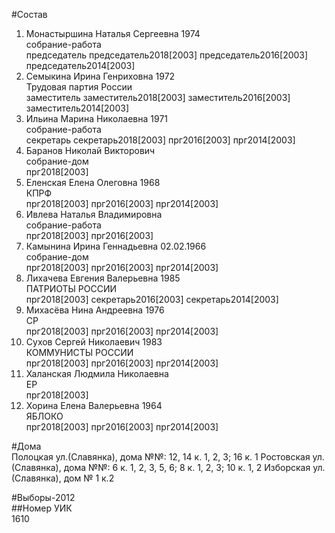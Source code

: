 #Состав  
1. Монастыршина Наталья Сергеевна 1974  
    собрание-работа  
    председатель председатель2018[2003] председатель2016[2003] председатель2014[2003]  
2. Семыкина Ирина Генриховна 1972  
    Трудовая партия России  
    заместитель заместитель2018[2003] заместитель2016[2003] заместитель2014[2003]  
3. Ильина Марина Николаевна 1971  
    собрание-работа  
    секретарь секретарь2018[2003] прг2016[2003] прг2014[2003]  
4. Баранов Николай Викторович  
    собрание-дом  
    прг2018[2003]  
5. Еленская Елена Олеговна 1968  
    КПРФ  
    прг2018[2003] прг2016[2003] прг2014[2003]  
6. Ивлева Наталья Владимировна  
    собрание-работа  
    прг2018[2003] прг2016[2003]  
7. Камынина Ирина Геннадьевна 02.02.1966  
    собрание-дом  
    прг2018[2003] прг2016[2003] прг2014[2003]  
8. Лихачева Евгения Валерьевна 1985  
    ПАТРИОТЫ РОССИИ  
    прг2018[2003] секретарь2016[2003] секретарь2014[2003]  
9. Михасёва Нина Андреевна 1976  
    СР  
    прг2018[2003] прг2016[2003] прг2014[2003]  
10. Сухов Сергей Николаевич 1983  
    КОММУНИСТЫ РОССИИ  
    прг2018[2003] прг2016[2003] прг2014[2003]  
11. Халанская Людмила Николаевна  
    ЕР  
    прг2018[2003]  
12. Хорина Елена Валерьевна 1964  
    ЯБЛОКО  
    прг2018[2003] прг2016[2003] прг2014[2003]  

#Дома  
Полоцкая ул.(Славянка), дома №№: 12, 14 к. 1, 2, 3; 16 к. 1 Ростовская ул.(Славянка), дома №№: 6 к. 1, 2, 3, 5, 6; 8 к. 1, 2, 3; 10 к. 1, 2 Изборская ул.(Славянка), дом № 1 к.2  
  
#Выборы-2012  
##Номер УИК  
1610  
